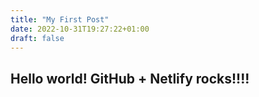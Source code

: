 ```yaml
---
title: "My First Post"
date: 2022-10-31T19:27:22+01:00
draft: false
---
```


## Hello world! GitHub + Netlify rocks!!!!
